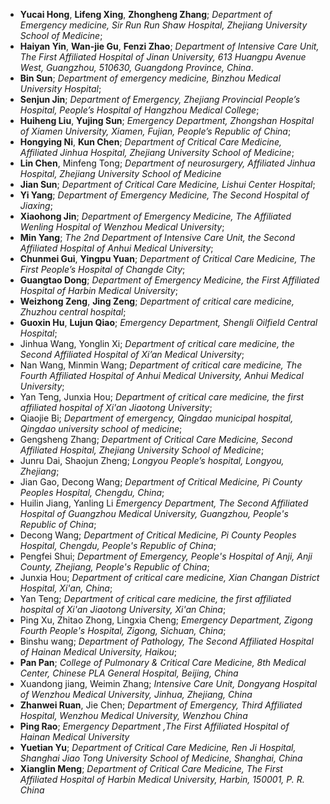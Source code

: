 - **Yucai Hong**, **Lifeng Xing**, **Zhongheng Zhang**; *Department of Emergency medicine, Sir Run Run Shaw Hospital, Zhejiang University School of Medicine*;
- **Haiyan Yin**, **Wan-jie Gu**, **Fenzi Zhao**; *Department of Intensive Care Unit, The First Affiliated Hospital of Jinan University, 613 Huangpu Avenue West, Guangzhou, 510630, Guangdong Province, China*.
- **Bin Sun**; *Department of emergency medicine, Binzhou Medical University Hospital*;
-	**Senjun Jin**; *Department of Emergency, Zhejiang Provincial People’s Hospital, People’s Hospital of Hangzhou Medical College*; 
-	**Huiheng Liu**, **Yujing Sun**; *Emergency Department, Zhongshan Hospital of Xiamen University, Xiamen, Fujian, People’s Republic of China*;
-	**Hongying Ni**, **Kun Chen**; *Department of Critical Care Medicine, Affiliated Jinhua Hospital, Zhejiang University School of Medicine*; 
-	**Lin Chen**, Minfeng Tong; *Department of neurosurgery, Affiliated Jinhua Hospital, Zhejiang University School of Medicine*
-	**Jian Sun**; *Department of Critical Care Medicine, Lishui Center Hospital*; 
-	**Yi Yang**; *Department of Emergency Medicine, The Second Hospital of Jiaxing*; 
-	**Xiaohong Jin**; *Department of Emergency Medicine, The Affiliated Wenling Hospital of Wenzhou Medical University*; 
-	**Min Yang**; *The 2nd Department of Intensive Care Unit, the Second Affiliated Hospital of Anhui Medical University*; 
-	**Chunmei Gui**, **Yingpu Yuan**; *Department of Critical Care Medicine, The First People’s Hospital of Changde City*; 
-	**Guangtao Dong**; *Department of Emergency Medicine, the First Affiliated Hospital of Harbin Medical University*; 
-	**Weizhong Zeng**, **Jing Zeng**; *Department of critical care medicine, Zhuzhou central hospital*; 
-	**Guoxin Hu**, **Lujun Qiao**; *Emergency Department, Shengli Oilfield Central Hospital*; 
-	Jinhua Wang, Yonglin Xi; *Department of critical care medicine, the Second Affiliated Hospital of Xi’an Medical University*; 
-	Nan Wang, Minmin Wang; *Department of critical care medicine, The Fourth Affiliated Hospital of Anhui Medical University, Anhui Medical University*; 
-	Yan Teng, Junxia Hou; *Department of critical care medicine, the first affiliated hospital of Xi'an Jiaotong University*; 
-	Qiaojie Bi; *Department of emergency, Qingdao municipal hospital, Qingdao university school of medicine*; 
-	Gengsheng Zhang; *Department of Critical Care Medicine, Second Affiliated Hospital, Zhejiang University School of Medicine*; 
-	Junru Dai, Shaojun Zheng; *Longyou People’s hospital, Longyou, Zhejiang*;
-	Jian Gao, Decong Wang; *Department of Critical Medicine, Pi County Peoples Hospital, Chengdu, China*;
-	Huilin Jiang, Yanling Li *Emergency Department, The Second Affiliated Hospital of Guangzhou Medical University, Guangzhou, People's Republic of China*;
-	Decong Wang; *Department of Critical Medicine, Pi County Peoples Hospital, Chengdu, People's Republic of China*;
-	Pengfei Shui; *Department of Emergency, People's Hospital of Anji, Anji County, Zhejiang, People's Republic of China*;
-	Junxia Hou; *Department of critical care medicine, Xian Changan District Hospital, Xi'an, China*;
-	Yan Teng; *Department of critical care medicine, the first affiliated hospital of Xi'an Jiaotong University, Xi'an China*;
-	Ping Xu, Zhitao Zhong, Lingxia Cheng; *Emergency Department, Zigong Fourth People's Hospital, Zigong, Sichuan, China*;
-	Binshu wang; *Department of Pathology, The Second Affiliated Hospital of Hainan Medical University, Haikou*;
-	**Pan Pan**; *College of Pulmonary & Critical Care Medicine, 8th Medical Center, Chinese PLA General Hospital, Beijing, China*
-	Xuandong jiang, Weimin Zhang; *Intensive Care Unit, Dongyang Hospital of Wenzhou Medical University, Jinhua, Zhejiang, China*
-	**Zhanwei Ruan**, Jie Chen; *Department of Emergency, Third Affiliated Hospital, Wenzhou Medical University, Wenzhou China*
-	**Ping Rao**; *Emergency Department ,The First Affiliated Hospital of Hainan Medical University*
-	**Yuetian Yu**; *Department of Critical Care Medicine, Ren Ji Hospital, Shanghai Jiao Tong University School of Medicine, Shanghai, China*
-	**Xianglin Meng**; *Department of Critical Care Medicine, The First Affiliated Hospital of Harbin Medical University, Harbin, 150001, P. R. China*
